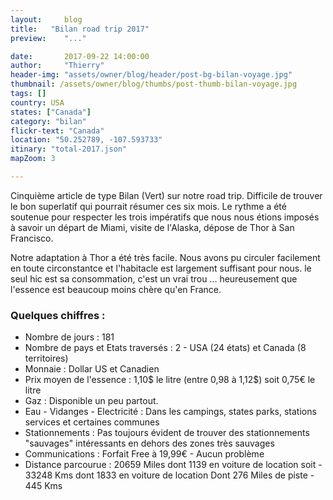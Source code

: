 ```yaml
---
layout:     blog
title:   "Bilan road trip 2017"
preview:    "..."

date:       2017-09-22 14:00:00
author:     "Thierry"
header-img: "assets/owner/blog/header/post-bg-bilan-voyage.jpg"
thumbnail: /assets/owner/blog/thumbs/post-thumb-bilan-voyage.jpg
tags: []
country: USA 
states: ["Canada"]
category: "bilan"
flickr-text: "Canada"
location: "50.252789, -107.593733"
itinary: "total-2017.json"
mapZoom: 3

---
```


Cinquième article de type Bilan (Vert) sur notre road trip. Difficile de trouver le bon superlatif qui pourrait résumer ces six mois. Le rythme a été soutenue pour respecter les trois impératifs que nous nous étions imposés à savoir un départ de Miami, visite de l'Alaska, dépose de Thor à San Francisco.

Notre adaptation à Thor a été très facile. Nous avons pu circuler facilement en toute circonstantce et l'habitacle est largement suffisant pour nous. le seul hic est sa consommation, c'est un vrai trou ... heureusement que l'essence est beaucoup moins chère qu'en France.





### Quelques chiffres :    

* Nombre de jours           : 181
* Nombre de pays et Etats traversés  : 2 - USA (24 états) et Canada (8 territoires)
* Monnaie                   : Dollar US et Canadien
* Prix moyen de l'essence   : 1,10$ le litre (entre 0,98 à 1,12$) soit 0,75€ le litre
* Gaz                       : Disponible un peu partout.
* Eau - Vidanges - Electricité    : Dans les campings, states parks, stations services et certaines communes
* Stationnements             : Pas toujours évident de trouver des stationnements "sauvages" intéressants en dehors des zones très sauvages
* Communications             : Forfait Free à 19,99€ - Aucun problème  
* Distance parcourue         : 20659 Miles dont 1139 en voiture de location soit - 33248 Kms dont 1833 en voiture de location 
                               Dont 276 Miles de piste - 445 Kms     
 


